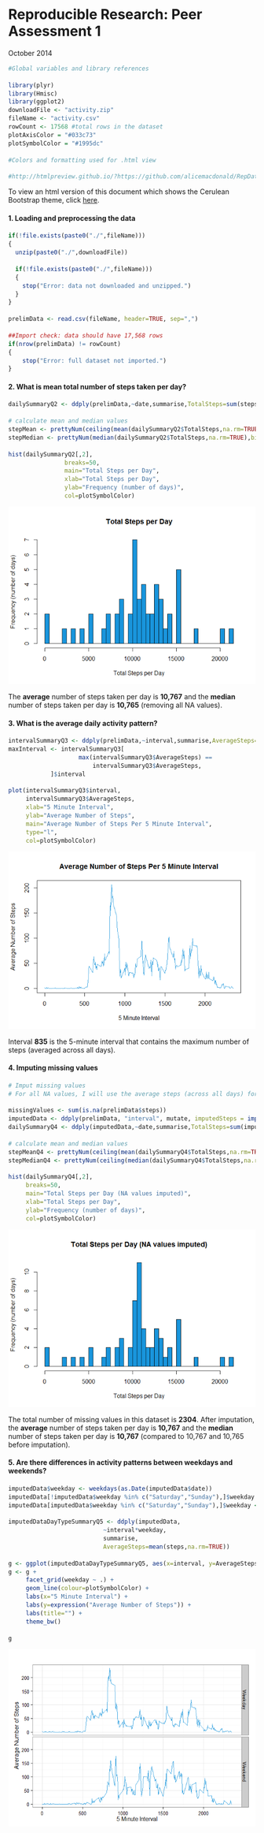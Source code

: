 # Reproducible Research: Peer Assessment 1
October 2014  
  
  
   

```r
#Global variables and library references

library(plyr)
library(Hmisc)
library(ggplot2)
downloadFile <- "activity.zip"
fileName <- "activity.csv"
rowCount <- 17568 #total rows in the dataset
plotAxisColor = "#033c73"
plotSymbolColor = "#1995dc"

#Colors and formatting used for .html view

#http://htmlpreview.github.io/?https://github.com/alicemacdonald/RepData_PeerAssessment1/blob/master/PA1_template.html
```
  
To view an html version of this document which shows the Cerulean Bootstrap theme, click [here](http://htmlpreview.github.io/?https://github.com/alicemacdonald/RepData_PeerAssessment1/blob/master/PA1_template.html).  
  
  
#### 1. Loading and preprocessing the data

```r
if(!file.exists(paste0("./",fileName)))
{
  unzip(paste0("./",downloadFile))
  
  if(!file.exists(paste0("./",fileName)))
  {
    stop("Error: data not downloaded and unzipped.")
  }
}

prelimData <- read.csv(fileName, header=TRUE, sep=",")

##Import check: data should have 17,568 rows
if(nrow(prelimData) != rowCount)
{
    stop("Error: full dataset not imported.")
}
```
  
  
#### 2. What is mean total number of steps taken per day?

```r
dailySummaryQ2 <- ddply(prelimData,~date,summarise,TotalSteps=sum(steps))

# calculate mean and median values
stepMean <- prettyNum(ceiling(mean(dailySummaryQ2$TotalSteps,na.rm=TRUE)),big.mark=",")
stepMedian <- prettyNum(median(dailySummaryQ2$TotalSteps,na.rm=TRUE),big.mark=",")

hist(dailySummaryQ2[,2],
                breaks=50,
                main="Total Steps per Day",
                xlab="Total Steps per Day",
                ylab="Frequency (number of days)",
                col=plotSymbolColor)
```

![](./PA1_template_files/figure-html/unnamed-chunk-3-1.png) 
  
The **average** number of steps taken per day is **10,767**  and the **median** number of steps taken per day is **10,765** (removing all NA values). 

  
  
#### 3. What is the average daily activity pattern?

```r
intervalSummaryQ3 <- ddply(prelimData,~interval,summarise,AverageSteps=mean(steps,na.rm=TRUE))
maxInterval <- intervalSummaryQ3[
                    max(intervalSummaryQ3$AverageSteps) == 
                        intervalSummaryQ3$AverageSteps,
            ]$interval

plot(intervalSummaryQ3$interval,
     intervalSummaryQ3$AverageSteps,
     xlab="5 Minute Interval",
     ylab="Average Number of Steps",
     main="Average Number of Steps Per 5 Minute Interval",
     type="l",
     col=plotSymbolColor)
```

![](./PA1_template_files/figure-html/unnamed-chunk-4-1.png) 
  
 
Interval **835** is the 5-minute interval that contains the maximum number of steps (averaged across all days).  
  
  
  
#### 4. Imputing missing values

```r
# Imput missing values
# For all NA values, I will use the average steps (across all days) for that 5 minute period

missingValues <- sum(is.na(prelimData$steps))
imputedData <- ddply(prelimData, "interval", mutate, imputedSteps = impute(steps, mean))
dailySummaryQ4 <- ddply(imputedData,~date,summarise,TotalSteps=sum(imputedSteps))

# calculate mean and median values
stepMeanQ4 <- prettyNum(ceiling(mean(dailySummaryQ4$TotalSteps,na.rm=TRUE)),big.mark=",")
stepMedianQ4 <- prettyNum(ceiling(median(dailySummaryQ4$TotalSteps,na.rm=TRUE)),big.mark=",")

hist(dailySummaryQ4[,2],
     breaks=50,
     main="Total Steps per Day (NA values imputed)",
     xlab="Total Steps per Day",
     ylab="Frequency (number of days)",
     col=plotSymbolColor)
```

![](./PA1_template_files/figure-html/unnamed-chunk-5-1.png) 
  
The total number of missing values in this dataset is **2304**.  After imputation, the **average** number of steps taken per day is **10,767** and the **median** number of steps taken per day is **10,767** (compared to 10,767 and 10,765 before imputation).  
  
   
#### 5. Are there differences in activity patterns between weekdays and weekends?

```r
imputedData$weekday <- weekdays(as.Date(imputedData$date))
imputedData[!imputedData$weekday %in% c("Saturday","Sunday"),]$weekday <- "Weekday"
imputedData[imputedData$weekday %in% c("Saturday","Sunday"),]$weekday <- "Weekend"

imputedDataDayTypeSummaryQ5 <- ddply(imputedData,
                           ~interval*weekday,
                           summarise,
                           AverageSteps=mean(steps,na.rm=TRUE))

g <- ggplot(imputedDataDayTypeSummaryQ5, aes(x=interval, y=AverageSteps))
g <- g + 
     facet_grid(weekday ~ .) +
     geom_line(colour=plotSymbolColor) +
     labs(x="5 Minute Interval") + 
     labs(y=expression("Average Number of Steps")) + 
     labs(title="") +
     theme_bw()

g
```

![](./PA1_template_files/figure-html/unnamed-chunk-6-1.png) 

